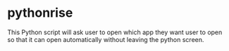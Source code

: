 # pythonrise
This Python script will ask user to open which app they want user to open so that it can open automatically without leaving the python screen.
